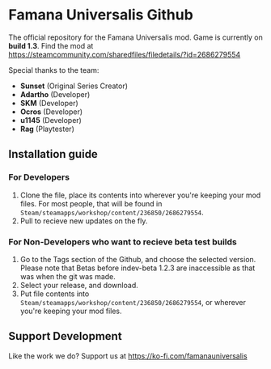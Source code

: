 # Famana Universalis Github

The official repository for the Famana Universalis mod.
Game is currently on **build 1.3**.
Find the mod at https://steamcommunity.com/sharedfiles/filedetails/?id=2686279554

Special thanks to the team:

- **Sunset** (Original Series Creator)
- **Adartho** (Developer)
- **SKM** (Developer)
- **Ocros** (Developer)
- **u1145** (Developer)
- **Rag** (Playtester)

## Installation guide

### For Developers
1. Clone the file, place its contents into wherever you're keeping your mod files. For most people, that will be found in `Steam/steamapps/workshop/content/236850/2686279554`.
2. Pull to recieve new updates on the fly.

### For Non-Developers who want to recieve beta test builds
1. Go to the Tags section of the Github, and choose the selected version. Please note that Betas before indev-beta 1.2.3 are inaccessible as that was when the git was made.
2. Select your release, and download.
3. Put file contents into `Steam/steamapps/workshop/content/236850/2686279554`, or wherever you're keeping your mod files.

## Support Development

Like the work we do? Support us at https://ko-fi.com/famanauniversalis
